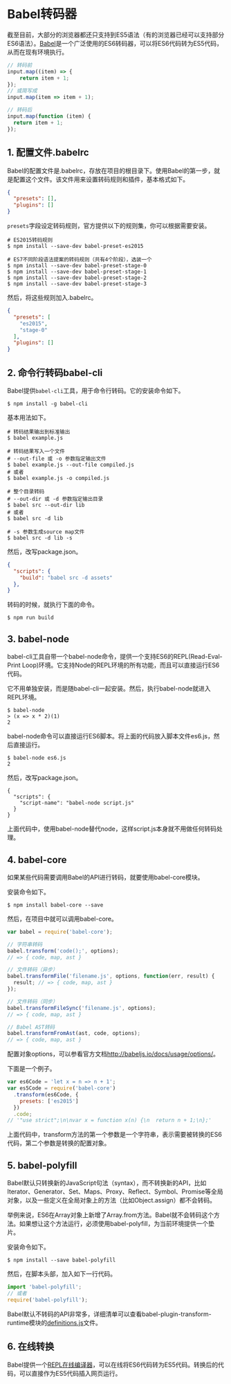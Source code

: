 # Babel转码器
截至目前，大部分的浏览器都还只支持到ES5语法（有的浏览器已经可以支持部分ES6语法）。[Babel](https://babeljs.io/)是一个广泛使用的ES6转码器，可以将ES6代码转为ES5代码，从而在现有环境执行。
``` JavaScript
// 转码前
input.map((item) => {
    return item + 1;
});
// 或简写成
input.map(item => item + 1);

// 转码后
input.map(function (item) {
  return item + 1;
});
```

## 1. 配置文件.babelrc
Babel的配置文件是.babelrc，存放在项目的根目录下。使用Babel的第一步，就是配置这个文件。该文件用来设置转码规则和插件，基本格式如下。
``` Json
{
  "presets": [],
  "plugins": []
}
```

`presets`字段设定转码规则，官方提供以下的规则集，你可以根据需要安装。
``` Shell
# ES2015转码规则
$ npm install --save-dev babel-preset-es2015

# ES7不同阶段语法提案的转码规则（共有4个阶段），选装一个
$ npm install --save-dev babel-preset-stage-0
$ npm install --save-dev babel-preset-stage-1
$ npm install --save-dev babel-preset-stage-2
$ npm install --save-dev babel-preset-stage-3
```

然后，将这些规则加入.babelrc。
``` Json
{
  "presets": [
    "es2015",
    "stage-0"
  ],
  "plugins": []
}
```

## 2. 命令行转码babel-cli
Babel提供`babel-cli`工具，用于命令行转码。它的安装命令如下。
``` Shell
$ npm install -g babel-cli
```

基本用法如下。
``` Shell
# 转码结果输出到标准输出
$ babel example.js

# 转码结果写入一个文件
# --out-file 或 -o 参数指定输出文件
$ babel example.js --out-file compiled.js
# 或者
$ babel example.js -o compiled.js

# 整个目录转码
# --out-dir 或 -d 参数指定输出目录
$ babel src --out-dir lib
# 或者
$ babel src -d lib

# -s 参数生成source map文件
$ babel src -d lib -s
```

然后，改写package.json。
``` Json
{
  "scripts": {
    "build": "babel src -d assets"
  },
}
```

转码的时候，就执行下面的命令。
``` Shell
$ npm run build
```

## 3. babel-node
babel-cli工具自带一个babel-node命令，提供一个支持ES6的REPL(Read-Eval-Print Loop)环境。它支持Node的REPL环境的所有功能，而且可以直接运行ES6代码。

它不用单独安装，而是随babel-cli一起安装。然后，执行babel-node就进入REPL环境。
``` Shell
$ babel-node
> (x => x * 2)(1)
2
```

babel-node命令可以直接运行ES6脚本。将上面的代码放入脚本文件es6.js，然后直接运行。
``` Shell
$ babel-node es6.js
2
```

然后，改写package.json。
``` Shell
{
  "scripts": {
    "script-name": "babel-node script.js"
  }
}
```

上面代码中，使用babel-node替代node，这样script.js本身就不用做任何转码处理。

## 4. babel-core
如果某些代码需要调用Babel的API进行转码，就要使用babel-core模块。

安装命令如下。
``` Shell
$ npm install babel-core --save
```

然后，在项目中就可以调用babel-core。
``` JavaScript
var babel = require('babel-core');

// 字符串转码
babel.transform('code();', options);
// => { code, map, ast }

// 文件转码（异步）
babel.transformFile('filename.js', options, function(err, result) {
  result; // => { code, map, ast }
});

// 文件转码（同步）
babel.transformFileSync('filename.js', options);
// => { code, map, ast }

// Babel AST转码
babel.transformFromAst(ast, code, options);
// => { code, map, ast }
```

配置对象options，可以参看官方文档<http://babeljs.io/docs/usage/options/>。

下面是一个例子。
``` JavaScript
var es6Code = 'let x = n => n + 1';
var es5Code = require('babel-core')
  .transform(es6Code, {
    presets: ['es2015']
  })
  .code;
// '"use strict";\n\nvar x = function x(n) {\n  return n + 1;\n};'
```

上面代码中，transform方法的第一个参数是一个字符串，表示需要被转换的ES6代码，第二个参数是转换的配置对象。

## 5. babel-polyfill
Babel默认只转换新的JavaScript句法（syntax），而不转换新的API，比如Iterator、Generator、Set、Maps、Proxy、Reflect、Symbol、Promise等全局对象，以及一些定义在全局对象上的方法（比如Object.assign）都不会转码。

举例来说，ES6在Array对象上新增了Array.from方法。Babel就不会转码这个方法。如果想让这个方法运行，必须使用babel-polyfill，为当前环境提供一个垫片。

安装命令如下。
``` Shell
$ npm install --save babel-polyfill
```

然后，在脚本头部，加入如下一行代码。
``` JavaScript
import 'babel-polyfill';
// 或者
require('babel-polyfill');
```

Babel默认不转码的API非常多，详细清单可以查看babel-plugin-transform-runtime模块的[definitions.js](https://github.com/babel/babel/blob/master/packages/babel-plugin-transform-runtime/src/definitions.js)文件。

## 6. 在线转换
Babel提供一个[REPL在线编译器](https://babeljs.io/repl/)，可以在线将ES6代码转为ES5代码。转换后的代码，可以直接作为ES5代码插入网页运行。
